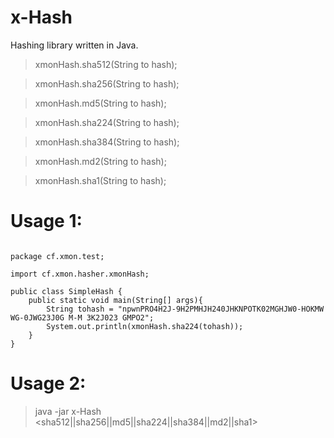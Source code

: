 # x-Hash
Hashing library written in Java.

>xmonHash.sha512(String to hash);

>xmonHash.sha256(String to hash);

>xmonHash.md5(String to hash);

>xmonHash.sha224(String to hash);

>xmonHash.sha384(String to hash);

>xmonHash.md2(String to hash);

>xmonHash.sha1(String to hash);

# Usage 1:
```

package cf.xmon.test;

import cf.xmon.hasher.xmonHash;

public class SimpleHash {
    public static void main(String[] args){
        String tohash = "npwnPRO4H2J-9H2PMHJH240JHKNPOTK02MGHJW0-HOKMW WG-0JWG23J0G M-M 3K2J023 GMPO2";
        System.out.println(xmonHash.sha224(tohash));
    }
}

```

# Usage 2:

>java -jar x-Hash <sha512||sha256||md5||sha224||sha384||md2||sha1> <string>
